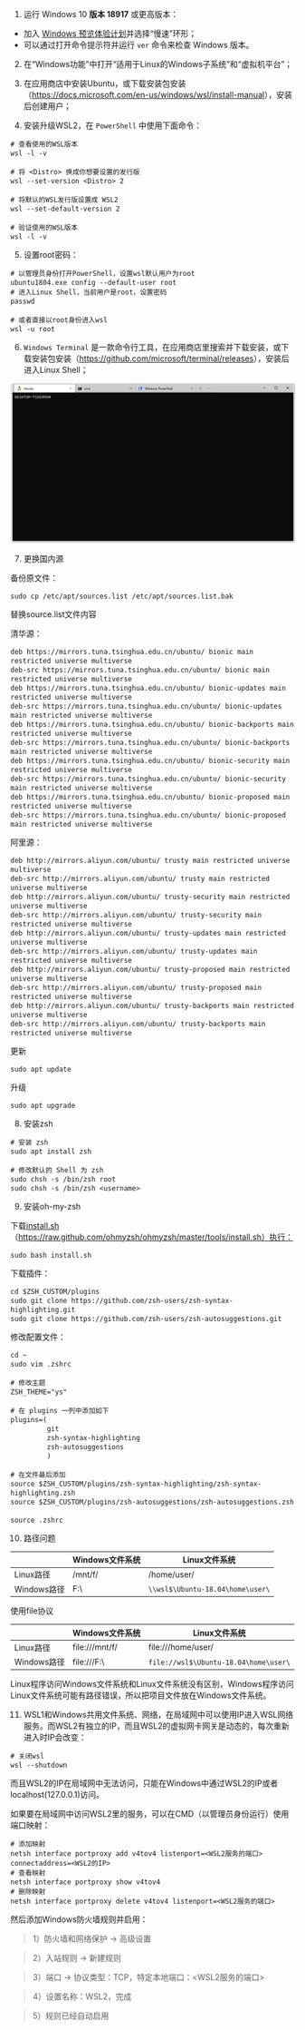 1. 运行 Windows 10 **版本 18917** 或更高版本：
- 加入 [Windows 预览体验计划](https://insider.windows.com/en-us/)并选择“慢速”环形；
- 可以通过打开命令提示符并运行 `ver` 命令来检查 Windows 版本。

2. 在“Windows功能”中打开“适用于Linux的Windows子系统”和“虚拟机平台”；

3. 在应用商店中安装Ubuntu，或下载安装包安装（<https://docs.microsoft.com/en-us/windows/wsl/install-manual>），安装后创建用户；

4. 安装升级WSL2，在 `PowerShell` 中使用下面命令：
```
# 查看使用的WSL版本
wsl -l -v

# 将 <Distro> 换成你想要设置的发行版
wsl --set-version <Distro> 2

# 将默认的WSL发行版设置成 WSL2
wsl --set-default-version 2

# 验证使用的WSL版本
wsl -l -v
```
5. 设置root密码：
```
# 以管理员身份打开PowerShell，设置wsl默认用户为root
ubuntu1804.exe config --default-user root
# 进入Linux Shell，当前用户是root，设置密码
passwd

# 或者直接以root身份进入wsl
wsl -u root
```
6. `Windows Terminal` 是一款命令行工具，在应用商店里搜索并下载安装，或下载安装包安装（<https://github.com/microsoft/terminal/releases>），安装后进入Linux Shell；

![1588836531014](WSL2：安装linux开发环境.assets/1.png)

7. 更换国内源

备份原文件：
```
sudo cp /etc/apt/sources.list /etc/apt/sources.list.bak
```

替换source.list文件内容

清华源：

```
deb https://mirrors.tuna.tsinghua.edu.cn/ubuntu/ bionic main restricted universe multiverse
deb-src https://mirrors.tuna.tsinghua.edu.cn/ubuntu/ bionic main restricted universe multiverse
deb https://mirrors.tuna.tsinghua.edu.cn/ubuntu/ bionic-updates main restricted universe multiverse
deb-src https://mirrors.tuna.tsinghua.edu.cn/ubuntu/ bionic-updates main restricted universe multiverse
deb https://mirrors.tuna.tsinghua.edu.cn/ubuntu/ bionic-backports main restricted universe multiverse
deb-src https://mirrors.tuna.tsinghua.edu.cn/ubuntu/ bionic-backports main restricted universe multiverse
deb https://mirrors.tuna.tsinghua.edu.cn/ubuntu/ bionic-security main restricted universe multiverse
deb-src https://mirrors.tuna.tsinghua.edu.cn/ubuntu/ bionic-security main restricted universe multiverse
deb https://mirrors.tuna.tsinghua.edu.cn/ubuntu/ bionic-proposed main restricted universe multiverse
deb-src https://mirrors.tuna.tsinghua.edu.cn/ubuntu/ bionic-proposed main restricted universe multiverse
```

阿里源：

```
deb http://mirrors.aliyun.com/ubuntu/ trusty main restricted universe multiverse
deb-src http://mirrors.aliyun.com/ubuntu/ trusty main restricted universe multiverse
deb http://mirrors.aliyun.com/ubuntu/ trusty-security main restricted universe multiverse
deb-src http://mirrors.aliyun.com/ubuntu/ trusty-security main restricted universe multiverse
deb http://mirrors.aliyun.com/ubuntu/ trusty-updates main restricted universe multiverse
deb-src http://mirrors.aliyun.com/ubuntu/ trusty-updates main restricted universe multiverse
deb http://mirrors.aliyun.com/ubuntu/ trusty-proposed main restricted universe multiverse
deb-src http://mirrors.aliyun.com/ubuntu/ trusty-proposed main restricted universe multiverse
deb http://mirrors.aliyun.com/ubuntu/ trusty-backports main restricted universe multiverse
deb-src http://mirrors.aliyun.com/ubuntu/ trusty-backports main restricted universe multiverse
```

更新

```
sudo apt update
```

升级

```
sudo apt upgrade
```

8. 安装zsh

```
# 安装 zsh
sudo apt install zsh

# 修改默认的 Shell 为 zsh
sudo chsh -s /bin/zsh root
sudo chsh -s /bin/zsh <username>
```

9. 安装oh-my-zsh

下载[install.sh](WSL2：安装linux开发环境.assets/install.sh)（https://raw.github.com/ohmyzsh/ohmyzsh/master/tools/install.sh）执行：
```
sudo bash install.sh
```

下载插件：

```
cd $ZSH_CUSTOM/plugins
sudo git clone https://github.com/zsh-users/zsh-syntax-highlighting.git
sudo git clone https://github.com/zsh-users/zsh-autosuggestions.git
```

修改配置文件：

```
cd ~
sudo vim .zshrc

# 修改主题
ZSH_THEME="ys"

# 在 plugins 一列中添加如下
plugins=(
         git
         zsh-syntax-highlighting
         zsh-autosuggestions
         )
         
# 在文件最后添加
source $ZSH_CUSTOM/plugins/zsh-syntax-highlighting/zsh-syntax-highlighting.zsh
source $ZSH_CUSTOM/plugins/zsh-autosuggestions/zsh-autosuggestions.zsh

source .zshrc
```

10. 路径问题

|  | Windows文件系统 | Linux文件系统 |
| ----------- | --------------- | ------------- |
| Linux路径   | /mnt/f/         | /home/user/   |
| Windows路径 | F:\             | `\\wsl$\Ubuntu-18.04\home\user\` |

使用file协议

|  | Windows文件系统 | Linux文件系统 |
| ----------- | --------------- | ------------- |
| Linux路径   | file:///mnt/f/  | file:///home/user/ |
| Windows路径 | file:///F:\     | `file://wsl$\Ubuntu-18.04\home\user\` |

Linux程序访问Windows文件系统和Linux文件系统没有区别，Windows程序访问Linux文件系统可能有路径错误，所以把项目文件放在Windows文件系统。

11. WSL1和Windows共用文件系统、网络，在局域网中可以使用IP进入WSL网络服务。而WSL2有独立的IP，而且WSL2的虚拟网卡网关是动态的，每次重新进入时IP会改变：
```
# 关闭wsl
wsl --shutdown
```

而且WSL2的IP在局域网中无法访问，只能在Windows中通过WSL2的IP或者localhost(127.0.0.1)访问。

如果要在局域网中访问WSL2里的服务，可以在CMD（以管理员身份运行）使用端口映射：

```
# 添加映射
netsh interface portproxy add v4tov4 listenport=<WSL2服务的端口> connectaddress=<WSL2的IP>
# 查看映射
netsh interface portproxy show v4tov4
# 删除映射
netsh interface portproxy delete v4tov4 listenport=<WSL2服务的端口>
```

然后添加Windows防火墙规则并启用：

> 1）防火墙和网络保护 -> 高级设置

> 2）入站规则 -> 新建规则

> 3）端口 -> 协议类型：TCP，特定本地端口：<WSL2服务的端口>

> 4）设置名称：WSL2，完成

> 5）规则已经自动启用